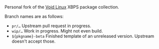 Personal fork of the [Void Linux](https://www.voidlinux.org/) XBPS package
collection.

Branch names are as follows:

- `pr/…` Upstream pull request in progress.
- `wip/…` Work in progress. Might not even build.
- `${pkgname}-beta` Finished template of an unreleased version. Upstream
  doesn't accept those.
